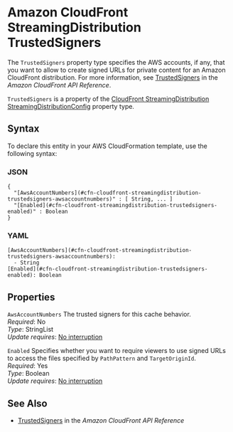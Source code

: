 # Amazon CloudFront StreamingDistribution TrustedSigners<a name="aws-properties-cloudfront-streamingdistribution-trustedsigners"></a>

<a name="aws-properties-cloudfront-streamingdistribution-trustedsigners-description"></a>The `TrustedSigners` property type specifies the AWS accounts, if any, that you want to allow to create signed URLs for private content for an Amazon CloudFront distribution\. For more information, see [TrustedSigners](https://docs.aws.amazon.com/cloudfront/latest/APIReference/API_TrustedSigners.html) in the *Amazon CloudFront API Reference*\.

<a name="aws-properties-cloudfront-streamingdistribution-trustedsigners-inheritance"></a> `TrustedSigners` is a property of the [CloudFront StreamingDistribution StreamingDistributionConfig](aws-properties-cloudfront-streamingdistribution-streamingdistributionconfig.md) property type\. 

## Syntax<a name="aws-properties-cloudfront-streamingdistribution-trustedsigners-syntax"></a>

To declare this entity in your AWS CloudFormation template, use the following syntax:

### JSON<a name="aws-properties-cloudfront-streamingdistribution-trustedsigners-syntax.json"></a>

```
{
  "[AwsAccountNumbers](#cfn-cloudfront-streamingdistribution-trustedsigners-awsaccountnumbers)" : [ String, ... ]
  "[Enabled](#cfn-cloudfront-streamingdistribution-trustedsigners-enabled)" : Boolean
}
```

### YAML<a name="aws-properties-cloudfront-streamingdistribution-trustedsigners-syntax.yaml"></a>

```
[AwsAccountNumbers](#cfn-cloudfront-streamingdistribution-trustedsigners-awsaccountnumbers): 
  - String
[Enabled](#cfn-cloudfront-streamingdistribution-trustedsigners-enabled): Boolean
```

## Properties<a name="aws-properties-cloudfront-streamingdistribution-trustedsigners-properties"></a>

`AwsAccountNumbers`  <a name="cfn-cloudfront-streamingdistribution-trustedsigners-awsaccountnumbers"></a>
The trusted signers for this cache behavior\.  
 *Required*: No  
 *Type*: StringList  
 *Update requires*: [No interruption](using-cfn-updating-stacks-update-behaviors.md#update-no-interrupt) 

`Enabled`  <a name="cfn-cloudfront-streamingdistribution-trustedsigners-enabled"></a>
Specifies whether you want to require viewers to use signed URLs to access the files specified by `PathPattern` and `TargetOriginId`\.  
 *Required*: Yes  
 *Type*: Boolean  
 *Update requires*: [No interruption](using-cfn-updating-stacks-update-behaviors.md#update-no-interrupt) 

## See Also<a name="aws-properties-cloudfront-streamingdistribution-trustedsigners-seealso"></a>
+ [TrustedSigners](https://docs.aws.amazon.com/cloudfront/latest/APIReference/API_TrustedSigners.html) in the *Amazon CloudFront API Reference*